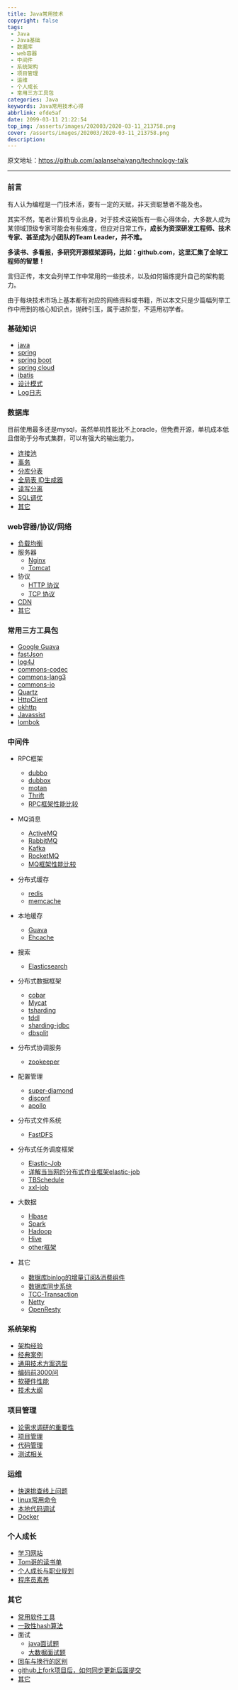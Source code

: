 ```yaml
---
title: Java常用技术
copyright: false
tags: 
 - Java
 - Java基础
 - 数据库
 - web容器
 - 中间件
 - 系统架构
 - 项目管理
 - 运维
 - 个人成长
 - 常用三方工具包
categories: Java
keywords: Java常用技术心得
abbrlink: efde5af
date: 2099-03-11 21:22:54
top_img: /asserts/images/202003/2020-03-11_213758.png
cover: /asserts/images/202003/2020-03-11_213758.png
description:
---
```




原文地址：https://github.com/aalansehaiyang/technology-talk

---

### 前言

有人认为编程是一门技术活，要有一定的天赋，非天资聪慧者不能及也。

其实不然，笔者计算机专业出身，对于技术这碗饭有一些心得体会，大多数人成为某领域顶级专家可能会有些难度，但应对日常工作，**成长为资深研发工程师、技术专家、甚至成为小团队的Team Leader，并不难。**

**多读书、多看报，多研究开源框架源码，比如：github.com，这里汇集了全球工程师的智慧！**

言归正传，本文会列举工作中常用的一些技术，以及如何锻炼提升自己的架构能力。

由于每块技术市场上基本都有对应的网络资料或书籍，所以本文只是少篇幅列举工作中用到的核心知识点，抛砖引玉，属于进阶型，不适用初学者。


### 基础知识
* 	[java](https://github.com/aalansehaiyang/technology-talk/blob/master/basic-knowledge/java.md)
*  	[spring](https://github.com/aalansehaiyang/technology-talk/blob/master/basic-knowledge/spring.md)
*  	[spring boot](https://github.com/aalansehaiyang/technology-talk/blob/master/basic-knowledge/springboot.md)
*  	[spring cloud](https://github.com/aalansehaiyang/technology-talk/blob/master/basic-knowledge/springcloud.md)
*	[ibatis](https://github.com/aalansehaiyang/technology-talk/blob/master/basic-knowledge/ibatis.md)
*	[设计模式](https://github.com/aalansehaiyang/technology-talk/blob/master/basic-knowledge/常用的设计模式.md)
*	[Log日志](https://github.com/aalansehaiyang/technology-talk/blob/master/basic-knowledge/Log4j.md)


### 数据库
目前使用最多还是mysql，虽然单机性能比不上oracle，但免费开源，单机成本低且借助于分布式集群，可以有强大的输出能力。

*	[连接池](https://github.com/aalansehaiyang/technology-talk/blob/master/data-base/database-connection-pool.md)
* 	[事务](https://github.com/aalansehaiyang/technology-talk/blob/master/data-base/transaction.md)
* 	[分库分表](https://github.com/aalansehaiyang/technology-talk/blob/master/data-base/分库分表.md)
* 	[全局表 ID生成器](https://github.com/aalansehaiyang/technology-talk/blob/master/data-base/id-generate.md)
* 	[读写分离](http://blog.csdn.net/itomge/article/details/6909240)
* 	[SQL调优](https://github.com/aalansehaiyang/technology-talk/blob/master/data-base/sql-optimize.md)
* 	[其它](https://github.com/aalansehaiyang/technology-talk/blob/master/data-base/other.md)


### web容器/协议/网络

* [负载均衡](https://github.com/aalansehaiyang/technology-talk/blob/master/web/load-balance.md)
* 服务器
	* [Nginx](https://github.com/aalansehaiyang/technology-talk/blob/master/web/Nginx.md)
	* [Tomcat](https://github.com/aalansehaiyang/technology-talk/blob/master/web/tomcat.md)
* 协议
	* [HTTP 协议](https://github.com/aalansehaiyang/technology-talk/blob/master/web/http.md)
	* [TCP 协议](https://github.com/aalansehaiyang/technology-talk/blob/master/web/tcp.md)
* [CDN](https://github.com/aalansehaiyang/technology-talk/blob/master/web/CDN.md)
* [其它](https://github.com/aalansehaiyang/technology-talk/blob/master/web/other.md)


### 常用三方工具包

* [Google Guava](https://github.com/aalansehaiyang/technology-talk/blob/master/open-source-framework/Goole-Guava.md)
* [fastJson](https://github.com/aalansehaiyang/technology-talk/blob/master/open-source-framework/fastJson.md)
* [log4J](http://blog.csdn.net/itomge/article/details/17913607)
* [commons-codec](https://github.com/aalansehaiyang/technology-talk/blob/master/open-source-framework/commons-codec.md)
* [commons-lang3](https://github.com/aalansehaiyang/technology-talk/blob/master/open-source-framework/commons-lang3.md)
* [commons-io](https://github.com/aalansehaiyang/technology-talk/blob/master/open-source-framework/commons-io.md)
* [Quartz](https://github.com/aalansehaiyang/technology-talk/blob/master/open-source-framework/Quartz.md)
* [HttpClient](https://github.com/aalansehaiyang/technology-talk/blob/master/open-source-framework/HttpClient.md)
* [okhttp](https://github.com/aalansehaiyang/technology-talk/blob/master/open-source-framework/okhttp.md)
* [Javassist](https://github.com/aalansehaiyang/technology-talk/blob/master/open-source-framework/Javassist.md)
* [lombok](https://github.com/aalansehaiyang/technology-talk/blob/master/open-source-framework/lombok.md)


### 中间件

*	RPC框架
	* [dubbo](https://github.com/aalansehaiyang/technology-talk/blob/master/middle-software/dubbo.md)
	* [dubbox](https://www.oschina.net/p/dubbox)
	* [motan](https://github.com/weibocom/motan)
	* [Thrift](https://github.com/apache/thrift)
	* [RPC框架性能比较](https://github.com/aalansehaiyang/technology-talk/blob/master/middle-software/rpc-compare.md)

*   MQ消息
	* [ActiveMQ](https://github.com/apache/activemq)
	* [RabbitMQ](https://github.com/aalansehaiyang/technology-talk/blob/master/middle-software/RabbitMQ.md)
	* [Kafka](https://github.com/aalansehaiyang/technology-talk/blob/master/middle-software/kafka.md)
	* [RocketMQ](https://github.com/aalansehaiyang/technology-talk/blob/master/middle-software/RocketMQ.md)	
	* [MQ框架性能比较](https://github.com/aalansehaiyang/technology-talk/blob/master/middle-software/mq-compare.md)

*   分布式缓存
	* [redis](https://github.com/aalansehaiyang/technology-talk/blob/master/open-source-framework/redis.md)
	* [memcache](http://blog.csdn.net/itomge/article/details/8035197)

*   本地缓存
	* [Guava](https://github.com/aalansehaiyang/technology-talk/blob/master/middle-software/guava.md)
	* [Ehcache](https://github.com/aalansehaiyang/technology-talk/blob/master/middle-software/ehcache.md)
	 	
*   搜索
	* [Elasticsearch](https://github.com/aalansehaiyang/technology-talk/blob/master/middle-software/elasticsearch.md)

*   分布式数据框架
	* [cobar](https://github.com/aalansehaiyang/technology-talk/blob/master/middle-software/cobar.md)
	* [Mycat](https://github.com/aalansehaiyang/technology-talk/blob/master/middle-software/mycat.md)
	* [tsharding](https://github.com/aalansehaiyang/technology-talk/blob/master/middle-software/tsharding.md)
	* [tddl](https://github.com/alibaba/tb_tddl)
	* [sharding-jdbc](https://github.com/aalansehaiyang/technology-talk/blob/master/middle-software/sharding-jdbc.md)
	* [dbsplit](https://gitee.com/robertleepeak/dbsplit)

*	分布式协调服务
	* [zookeeper](https://github.com/aalansehaiyang/technology-talk/blob/master/middle-software/zookeeper.md)
		
*   配置管理

	* [super-diamond](https://github.com/aalansehaiyang/technology-talk/blob/master/other/super-diamond源码分析.md)
	* [disconf](https://www.oschina.net/p/disconf)
	* [apollo](https://github.com/aalansehaiyang/technology-talk/blob/master/middle-software/apollo.md)

*   分布式文件系统
	* [FastDFS](https://github.com/aalansehaiyang/technology-talk/blob/master/middle-software/FastDFS.md)

*   分布式任务调度框架

	* [Elastic-Job](https://github.com/elasticjob/elastic-job)
	* [详解当当网的分布式作业框架elastic-job](http://www.infoq.com/cn/articles/dangdang-distributed-work-framework-elastic-job)
	* [TBSchedule](http://blog.csdn.net/taosir_zhang/article/details/50728362)
	* [xxl-job](https://github.com/xuxueli/xxl-job)

*   大数据
	* [Hbase](https://github.com/aalansehaiyang/technology-talk/blob/master/middle-software/Hbase.md)
	* [Spark](https://github.com/aalansehaiyang/technology-talk/blob/master/middle-software/Spark.md)
	* [Hadoop](https://github.com/aalansehaiyang/technology-talk/blob/master/middle-software/Hadoop.md)
	* [Hive](https://github.com/aalansehaiyang/technology-talk/blob/master/middle-software/Hive.md)
	* [other框架](https://github.com/aalansehaiyang/technology-talk/blob/master/middle-software/big-data.md)	

*  其它
	* [数据库binlog的增量订阅&消费组件](https://github.com/alibaba/canal)
	* [数据库同步系统](https://github.com/alibaba/otter)
	* [TCC-Transaction](https://github.com/aalansehaiyang/technology-talk/blob/master/middle-software/TCC-Transaction.md)
	* [Netty](https://github.com/aalansehaiyang/technology-talk/blob/master/middle-software/Netty.md)
	* [OpenResty](https://github.com/aalansehaiyang/technology-talk/blob/master/middle-software/openresty.md)

### 系统架构 

* [架构经验](https://github.com/aalansehaiyang/technology-talk/blob/master/system-architecture/architecture-experience.md)
* [经典案例](https://github.com/aalansehaiyang/technology-talk/blob/master/system-architecture/architecture-good-case.md)
* [通用技术方案选型](https://github.com/aalansehaiyang/technology-talk/blob/master/system-architecture/technology-selection.md)
* [编码前3000问](https://github.com/aalansehaiyang/technology-talk/blob/master/system-architecture/编码前3000问.md)
* [软硬件性能](https://github.com/aalansehaiyang/technology-talk/blob/master/system-architecture/software-performance.md)
* [技术大纲](https://github.com/aalansehaiyang/technology-talk/blob/master/system-architecture/knowledge-outline.md)


### 项目管理

* [论需求调研的重要性](https://github.com/aalansehaiyang/technology-talk/blob/master/project-management/论需求调研的重要性.md)
* [项目管理](https://github.com/aalansehaiyang/technology-talk/blob/master/project-management/project-management.md)
* [代码管理](https://github.com/aalansehaiyang/technology-talk/blob/master/project-management/code.md)
* [测试相关](https://github.com/aalansehaiyang/technology-talk/blob/master/project-management/test.md)


### 运维

*	[快速排查线上问题](https://github.com/aalansehaiyang/technology-talk/blob/master/ops/online-question.md)
*	[linux常用命令](https://github.com/aalansehaiyang/technology-talk/blob/master/ops/linux-commands.md)
*	[本地代码调试](https://github.com/aalansehaiyang/technology-talk/blob/master/ops/本地代码调试.md)
* 	[Docker](https://github.com/aalansehaiyang/technology-talk/blob/master/ops/docker.md)

### 个人成长

*   [学习网站](https://github.com/aalansehaiyang/technology-talk/blob/master/other/study.md)
*   [Tom哥的读书单](https://github.com/aalansehaiyang/technology-talk/blob/master/other/book.md)
*   [个人成长与职业规划](https://github.com/aalansehaiyang/technology-talk/blob/master/other/person.md)
*   [程序员素养](https://github.com/aalansehaiyang/technology-talk/blob/master/other/programer.md)


### 其它

*	[常用软件工具](https://github.com/aalansehaiyang/technology-talk/blob/master/other/tool.md)
*	[一致性hash算法](https://github.com/aalansehaiyang/technology-talk/blob/master/other/一致性hash.md)
*   面试
	* [java面试题](https://github.com/aalansehaiyang/technology-talk/blob/master/other/java-interview.md)
	* [大数据面试题](https://github.com/aalansehaiyang/technology-talk/blob/master/other/bigdata-interview.md)
*	[回车与换行的区别](https://github.com/aalansehaiyang/technology-talk/blob/master/other/回车与换行的区别.md)
*   [github上fork项目后，如何同步更新后面提交](http://blog.csdn.net/qq1332479771/article/details/56087333)
* 	[其它](https://github.com/aalansehaiyang/technology-talk/blob/master/other/other.md)